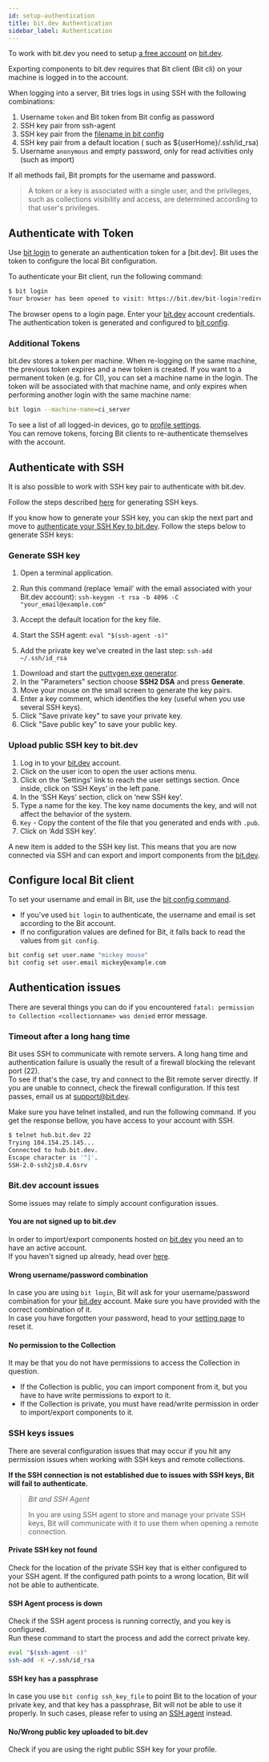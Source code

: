 ```yaml
---
id: setup-authentication
title: bit.dev Authentication
sidebar_label: Authentication
---
```


To work with bit.dev you need to setup [a free account](https://bit.dev/signup) on [bit.dev](https://bit.dev).  

Exporting components to bit.dev requires that Bit client (Bit cli) on your machine is logged in to the account.  

When logging into a server, Bit tries logs in using SSH with the following combinations:  

1. Username `token` and Bit token from Bit config as password
1. SSH key pair from ssh-agent
1. SSH key pair from the [filename in bit config](/docs/conf-config#ssh_key_file)
1. SSH key pair from a default location ( such as ${userHome}/.ssh/id_rsa)
1. Username `anonymous`  and empty password, only for read activities only (such as import)

If all methods fail, Bit prompts for the username and password.  

> A token or a key is associated with a single user, and the privileges, such as collections visibility and access, are determined according to that user's privileges.  

## Authenticate with Token

Use [bit login](/docs/apis/cli-all#login) to generate an authentication token for a [bit.dev]. Bit uses the token to configure the local Bit configuration.

To authenticate your Bit client, run the following command:

```bash
$ bit login
Your browser has been opened to visit: https://bit.dev/bit-login?redirect_uri=http://localhost:8085...
```

The browser opens to a login page. Enter your [bit.dev](https://bit.dev) account credentials. The authentication token is generated and configured to [bit config](/docs/apis/cli-all#config).

### Additional Tokens

bit.dev stores a token per machine. When re-logging on the same machine, the previous token expires and a new token is created. If you want to a permanent token (e.g. for CI), you can set a machine name in the login. The token will be associated with that machine name, and only expires when performing another login with the same machine name:  

```bash
bit login --machine-name=ci_server
```

To see a list of all logged-in devices, go to [profile settings](https://bit.dev/settings).  
You can remove tokens, forcing Bit clients to re-authenticate themselves with the account.

## Authenticate with SSH

It is also possible to work with SSH key pair to authenticate with bit.dev.  

Follow the steps described [here](https://help.github.com/en/articles/generating-a-new-ssh-key-and-adding-it-to-the-ssh-agent) for generating SSH keys.

If you know how to generate your SSH key, you can skip the next part and move to [authenticate your SSH Key to bit.dev](#upload-public-ssh-key-to-bitsrcio).
Follow the steps below to generate SSH keys:  

### Generate SSH key

<!--DOCUSAURUS_CODE_TABS-->
<!--MacOS / Linux-->

1. Open a terminal application.
2. Run this command (replace ‘email’ with the email associated with your Bit.dev account): `ssh-keygen -t rsa -b 4096 -C "your_email@example.com"`

3. Accept the default location for the key file.
4. Start the SSH agent: `eval "$(ssh-agent -s)"`
5. Add the private key we’ve created in the last step: `ssh-add ~/.ssh/id_rsa`

<!--Windows-->

1. Download and start the [puttygen.exe generator](https://winscp.net/eng/docs/ui_puttygen).
2. In the "Parameters" section choose **SSH2 DSA** and press **Generate**.
3. Move your mouse on the small screen to generate the key pairs.
4. Enter a key comment, which identifies the key (useful when you use several SSH keys).
5. Click "Save private key" to save your private key.
6. Click "Save public key" to save your public key.

<!--END_DOCUSAURUS_CODE_TABS-->

### Upload public SSH key to bit.dev

1. Log in to your [bit.dev](https://bit.dev/login) account.
1. Click on the user icon to open the user actions menu.
1. Click on the ‘Settings’ link to reach the user settings section. Once inside, click on ‘SSH Keys’ in the left pane.
1. In the ‘SSH Keys’ section, click on ‘new SSH key’.
1. Type a name for the key. The key name documents the key, and will not affect the behavior of the system.
1. `Key` - Copy the content of the file that you generated and ends with `.pub`.
1. Click on ‘Add SSH key’.  

A new item is added to the SSH key list. This means that you are now connected via SSH and can export and import components from the [bit.dev](https://bit.dev).

## Configure local Bit client

To set your username and email in Bit, use the [bit config command](/docs/apis/cli-all#config).

- If you've used `bit login` to authenticate, the username and email is set according to the Bit account.
- If no configuration values are defined for Bit, it falls back to read the values from `git config`.

```bash
bit config set user.name "mickey mouse"
bit config set user.email mickey@example.com
```

## Authentication issues

There are several things you can do if you encountered `fatal: permission to Collection <collectionname> was denied` error message.

### Timeout after a long hang time

Bit uses SSH to communicate with remote servers. A long hang time and authentication failure is usually the result of a firewall blocking the relevant port (22).  
To see if that's the case, try and connect to the Bit remote server directly. If you are unable to connect, check the firewall configuration. If this test passes, email us at [support@bit.dev](mailto:support@bit.dev).

Make sure you have telnet installed, and run the following command. If you get the response bellow, you have access to your account with SSH.  

```sh
$ telnet hub.bit.dev 22
Trying 104.154.25.145...
Connected to hub.bit.dev.
Escape character is '^]'.
SSH-2.0-ssh2js0.4.6srv
```

### Bit.dev account issues

Some issues may relate to simply account configuration issues.

#### You are not signed up to bit.dev

In order to import/export components hosted on [bit.dev](https://bit.dev) you need an to have an active account.  
If you haven't signed up already, head over [here](https://bit.dev/signup).

#### Wrong username/password combination

In case you are using `bit login`, Bit will ask for your username/password combination for your [bit.dev](https://bit.dev) account. Make sure you have provided with the correct combination of it.  
In case you have forgotten your password, head to your [setting page](https://bit.dev/settings/profile) to reset it.

#### No permission to the Collection

It may be that you do not have permissions to access the Collection in question.

- If the Collection is public, you can import component from it, but you have to have write permissions to export to it.
- If the Collection is private, you must have read/write permission in order to import/export components to it.

### SSH keys issues

There are several configuration issues that may occur if you hit any permission issues when working with SSH keys and remote collections.

**If the SSH connection is not established due to issues with SSH keys, Bit will fail to authenticate.**

> *Bit and SSH Agent*
>
> In you are using SSH agent to store and manage your private SSH keys, Bit will communicate with it to use them when opening a remote connection.

#### Private SSH key not found

Check for the location of the private SSH key that is either configured to your SSH agent. If the configured path points to a wrong location, Bit will not be able to authenticate.

#### SSH Agent process is down

Check if the SSH agent process is running correctly, and you key is configured.  
Run these command to start the process and add the correct private key.

```bash
eval "$(ssh-agent -s)"
ssh-add -K ~/.ssh/id_rsa
```

#### SSH key has a passphrase

In case you use `bit config ssh_key_file` to point Bit to the location of your private key, and that key has a passphrase, Bit will not be able to use it properly. In such cases, please refer to using an [SSH agent](https://www.ssh.com/ssh/agent#sec-Starting-code-ssh-agent-code) instead.

#### No/Wrong public key uploaded to bit.dev

Check if you are using the right public SSH key for your profile.  
